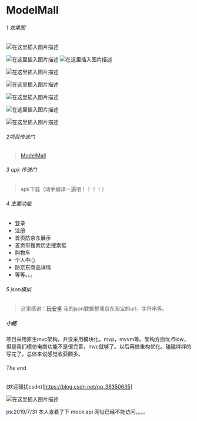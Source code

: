 

# ModelMall

###### 1 效果图
![在这里插入图片描述](https://img-blog.csdnimg.cn/20190326205838210.png?x-oss-process=image/watermark,type_ZmFuZ3poZW5naGVpdGk,shadow_10,text_aHR0cHM6Ly9ibG9nLmNzZG4ubmV0L3FxXzM4MzUwNjM1,size_16,color_FFFFFF,t_70)



![在这里插入图片描述](https://img-blog.csdnimg.cn/20190326205859254.png?x-oss-process=image/watermark,type_ZmFuZ3poZW5naGVpdGk,shadow_10,text_aHR0cHM6Ly9ibG9nLmNzZG4ubmV0L3FxXzM4MzUwNjM1,size_16,color_FFFFFF,t_70)
![在这里插入图片描述](https://img-blog.csdnimg.cn/20190326203302667.png?x-oss-process=image/watermark,type_ZmFuZ3poZW5naGVpdGk,shadow_10,text_aHR0cHM6Ly9ibG9nLmNzZG4ubmV0L3FxXzM4MzUwNjM1,size_16,color_FFFFFF,t_70)

![在这里插入图片描述](https://img-blog.csdnimg.cn/20190326203320958.png?x-oss-process=image/watermark,type_ZmFuZ3poZW5naGVpdGk,shadow_10,text_aHR0cHM6Ly9ibG9nLmNzZG4ubmV0L3FxXzM4MzUwNjM1,size_16,color_FFFFFF,t_70)

![在这里插入图片描述](https://img-blog.csdnimg.cn/20190326203344933.png?x-oss-process=image/watermark,type_ZmFuZ3poZW5naGVpdGk,shadow_10,text_aHR0cHM6Ly9ibG9nLmNzZG4ubmV0L3FxXzM4MzUwNjM1,size_16,color_FFFFFF,t_70)

![在这里插入图片描述](https://img-blog.csdnimg.cn/20190326203424737.png?x-oss-process=image/watermark,type_ZmFuZ3poZW5naGVpdGk,shadow_10,text_aHR0cHM6Ly9ibG9nLmNzZG4ubmV0L3FxXzM4MzUwNjM1,size_16,color_FFFFFF,t_70)

![在这里插入图片描述](https://img-blog.csdnimg.cn/20190326203433920.png?x-oss-process=image/watermark,type_ZmFuZ3poZW5naGVpdGk,shadow_10,text_aHR0cHM6Ly9ibG9nLmNzZG4ubmV0L3FxXzM4MzUwNjM1,size_16,color_FFFFFF,t_70)

![在这里插入图片描述](https://img-blog.csdnimg.cn/20190326204752485.gif)

###### 2项目传送门
> [ModelMall](https://github.com/sunnnydaydev/ModelMall)

###### 3 apk 传送门
> apk下载（动手编译一遍吧！！！！）

###### 4 主要功能
 - 登录 
 - 注册 
 - 首页防京东展示 
 - 首页带搜索历史搜索框 
 - 购物车
 - 个人中心
 - 防京东商品详情
 - 等等。。。
 
 ###### 5 json模拟

>这里感谢：[玩安卓](https://www.wanandroid.com/index) 我的json数据整理京东淘宝的url，字符串等。

##### 小结
项目采用原生mvc架构，并没采用模块化，mvp，mvvm等。架构方面优点low，但是我们模仿电商功能不是很完善，mvc就够了。以后再做重构优化。磕磕绊绊的写完了，总体来说感觉收获颇多。


###### The end

(欢迎骚扰csdn)[https://blog.csdn.net/qq_38350635]


![在这里插入图片描述](https://img-blog.csdnimg.cn/20190326210819796.png?x-oss-process=image/watermark,type_ZmFuZ3poZW5naGVpdGk,shadow_10,text_aHR0cHM6Ly9ibG9nLmNzZG4ubmV0L3FxXzM4MzUwNjM1,size_16,color_FFFFFF,t_70)


ps:2019/7/31  本人查看了下 mock api 网址已经不能访问。。。。

